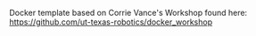 Docker template based on Corrie Vance's Workshop found here:
https://github.com/ut-texas-robotics/docker_workshop